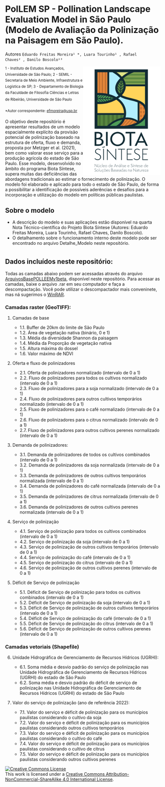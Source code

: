 # PolLEM SP - Pollination Landscape Evaluation Model in São Paulo (Modelo de Avaliação da Polinização na Paisagem em São Paulo).
Autores
<code>Eduardo Freitas Moreira&sup1; *, Luara Tourinho&sup1; , Rafael Chaves&sup2; , Danilo Boscolo&sup1;&sup3; </code>

<img align="right" width="250"  src="imagens/biotasintese.png">

<sup>1 - Instituto de Estudos Avançados, Universidade de São Paulo;
2 - SEMIL - Secretaria de Meio Ambiente, Infraestrutura e Logística de SP;
3 - Departamento de Biologia da Faculdade de Filosofia Ciências e Letras de Ribeirão, Universidade de São Paulo<sup>


<sup>*Autor correspondente: efmoreira@usp.br<sup>

O objetivo deste repositório é apresentar resultados de um modelo espacialmente explícito da provisão potencial de polinização baseado na estrutura de oferta, fluxo e demanda, proposta por Metzger et al. (2021), bem como valorar esse serviço para a produção agrícola do estado de São Paulo. Esse modelo, desenvolvido no âmbito do programa Biota Síntese, supera muitas das deficiências das abordagens tradicionais ao estimar o fornecimento de polinização. O modelo foi elaborado e aplicado para todo o estado de São Paulo, de forma a possibilitar a identificação de possíveis aderências e desafios para a incorporação e utilização do modelo em políticas públicas paulistas.

## Sobre o modelo
- A descrição do modelo e suas aplicações estão disponível na quarta Nota Técnico-científica do Projeto Biota Síntese (Autores: Eduardo Freitas Moreira, Luara Tourinho, Rafael Chaves, Danilo Boscolo).
- O detalhamento sobre o funcionamento interno deste modelo pode ser encontrado no arquivo Detalhe_Modelo neste repositório.
# 


## Dados incluídos neste repositório:
Todas as camadas abaixo podem ser acessadas através do arquivo [ArquivosBasePOLLEEMv1beta](ArquivosBasePOLLEEMv1beta.rar), disponível neste repositório.
Para acessar as camadas, baixe o arquivo .rar em seu computador e faça a descompactação. Você pode utilizar o descompactador mais conveninete, mas ná sugerimos o [WinRAR](https://www.win-rar.com/).

### Camadas raster (GeoTIFF):
1.	Camadas de base
    - 1.1.	Buffer de 20km do limite de São Paulo
    - 1.2.	Área de vegetação nativa (binário, 0 e 1)
    - 1.3.	Média da diversidade Shannon da paisagem
    - 1.4.	Média da Proporção de vegetação nativa
    - 1.5.	Altura máxima do dossel
    - 1.6.	Valor máximo de NDVI

2.	Oferta e fluxo de polinizadores
    - 2.1.	Oferta de polinizadores normalizado (intervalo de 0 a 1)
    - 2.2.	Fluxo de polinizadores para todos os cultivos normalizado (intervalo de 0 a 1)
    - 2.3.	Fluxo de polinizadores para a soja normalizado (intervalo de 0 a 1)
    - 2.4.	Fluxo de polinizadores para outros cultivos temporários normalizado (intervalo de 0 a 1)
    - 2.5.	Fluxo de polinizadores para o café normalizado (intervalo de 0 a 1)
    - 2.6.	Fluxo de polinizadores para o citrus normalizado (intervalo de 0 a 1)
    - 2.7.	Fluxo de polinizadores para outros cultivos perenes normalizado (intervalo de 0 a 1)

3.	Demanda de polinizadores:
    - 3.1.	Demanda de polinizadores de todos os cultivos combinados (intervalo de 0 a 1)
    - 3.2.	Demanda de polinizadores da soja normalizada (intervalo de 0 a 1)
    - 3.3.	Demanda de polinizadores de outros cultivos temporários normalizada (intervalo de 0 a 1)
    - 3.4.	Demanda de polinizadores do café normalizada (intervalo de 0 a 1)
    - 3.5.	Demanda de polinizadores de citrus normalizada (intervalo de 0 a 1)
    - 3.6.	Demanda de polinizadores de outros cultivos perenes normalizada (intervalo de 0 a 1)

4.	Serviço de polinização
    - 4.1.	Serviço de polinização para todos os cultivos combinados (intervalo de 0 a 1)
    - 4.2.	Serviço de polinização da soja (intervalo de 0 a 1)
    - 4.3.	Serviço de polinização de outros cultivos temporários (intervalo de 0 a 1)
    - 4.4.	Serviço de polinização do café (intervalo de 0 a 1)
    - 4.5.	Serviço de polinização do citrus (intervalo de 0 a 1)
    - 4.6.	Serviço de polinização de outros cultivos perenes (intervalo de 0 a 1)

5.	Déficit de Serviço de polinização
    - 5.1.	Déficit de Serviço de polinização para todos os cultivos combinados (intervalo de 0 a 1)
    - 5.2.	Déficit de Serviço de polinização da soja (intervalo de 0 a 1)
    - 5.3.	Déficit de Serviço de polinização de outros cultivos temporários (intervalo de 0 a 1)
    - 5.4.	Déficit de Serviço de polinização do café (intervalo de 0 a 1)
    - 5.5.	Déficit de Serviço de polinização do citrus (intervalo de 0 a 1)
    - 5.6.	Déficit de Serviço de polinização de outros cultivos perenes (intervalo de 0 a 1)

### Camadas vetoriais (Shapefile)
6.	Unidade Hidrográfica de Gerenciamento de Recursos Hídricos (UGRHI):
    - 6.1.	Soma média e desvio padrão do serviço de polinização nas Unidade Hidrográfica de Gerenciamento de Recursos Hídricos (UGRHI) do estado de São Paulo
    - 6.2.	Soma média e desvio padrão do déficit de serviço de polinização nas Unidade Hidrográfica de Gerenciamento de Recursos Hídricos (UGRHI) do estado de São Paulo

7.	Valor do serviço de polinização (ano de referência 2022):
    - 7.1.	Valor do serviço e déficit de polinização para os municípios paulistas considerando o cultivo da soja
    - 7.2.	Valor do serviço e déficit de polinização para os municípios paulistas considerando outros cultivos temporários
    - 7.3.	Valor do serviço e déficit de polinização para os municípios paulistas considerando o cultivo do café
    - 7.4.	Valor do serviço e déficit de polinização para os municípios paulistas considerando o cultivo de citrus
    - 7.5.	Valor do serviço e déficit de polinização para os municípios paulistas considerando outros cultivos perenes


[![Creative Commons License](https://i.creativecommons.org/l/by-nc-sa/4.0/88x31.png)](http://creativecommons.org/licenses/by-nc-sa/4.0/)  
This work is licensed under a [Creative Commons Attribution-NonCommercial-ShareAlike 4.0 International License](http://creativecommons.org/licenses/by-nc-sa/4.0/).
